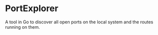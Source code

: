 # PortExplorer

A tool in Go to discover all open ports on the local system and the routes running on them.
